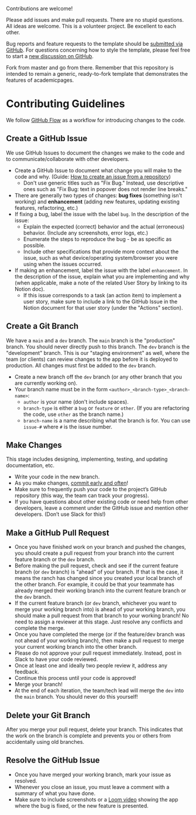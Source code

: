 Contributions are welcome! 

Please add issues and make pull requests. There are no stupid questions. All ideas are welcome. This is a volunteer project. Be excellent to each other.

Bug reports and feature requests to the template  should be [submitted via GitHub](https://github.com/academicpages/academicpages.github.io/issues/new/choose). For questions concerning how to style the template, please feel free to start a [new discussion on GitHub](https://github.com/academicpages/academicpages.github.io/discussions).

Fork from master and go from there. Remember that this repository is intended to remain a generic, ready-to-fork template that demonstrates the features of academicpages.


# Contributing Guidelines

We follow [GitHub Flow](https://docs.github.com/en/get-started/quickstart/github-flow) as a workflow for introducing changes to the code.

## Create a GitHub Issue

We use GitHub Issues to document the changes we make to the code and to communicate/collaborate with other developers.

- Create a GitHub Issue to document what change you will make to the code and why. (Guide: [How to create an issue from a repository](https://docs.github.com/en/issues/tracking-your-work-with-issues/creating-an-issue#creating-an-issue-from-a-repository))
  - Don't use generic titles such as "Fix Bug." Instead, use descriptive ones such as "Fix Bug: text in popover does not render line breaks."
- There are generally two types of changes: **bug fixes** (something isn't working) and **enhancement** (adding new features, updating existing features, refactoring, etc.)
- If fixing a bug, label the issue with the label `bug`. In the description of the issue:
  - Explain the expected (correct) behavior and the actual (erroneous) behavior. (Include any screenshots, error logs, etc.)
  - Enumerate the steps to reproduce the bug - be as specific as possible.
  - Include other specifications that provide more context about the issue, such as what device/operating system/browser you were using when the issues occurred.
- If making an enhancement, label the issue with the label `enhancement`. In the description of the issue, explain what you are implementing and why (when applicable, make a note of the related User Story by linking to its Notion doc).
  - If this issue corresponds to a task (an action item) to implement a user story, make sure to include a link to the GitHub Issue in the Notion document for that user story (under the "Actions" section).

## Create a Git Branch

We have a `main` and a `dev` branch. The `main` branch is the "production" branch. You should never directly push to this branch. The `dev` branch is the "development" branch. This is our "staging environment" as well, where the team (or clients) can review changes to the app before it is deployed to production. All changes must first be added to the `dev` branch.

- Create a new branch off the `dev` branch (or any other branch that you are currently working on).
- Your branch name must be in the form `<author>_<branch-type>_<branch-name>`:
  - `author` is your name (don't include spaces).
  - `branch-type` is either a `bug` or `feature` or `other`. (If you are refactoring the code, use `other` as the branch name.)
  - `branch-name` is a name describing what the branch is for. You can use `issue-#` where `#` is the issue number.

## Make Changes

This stage includes designing, implementing, testing, and updating documentation, etc.

- Write your code in the new branch.
- As you make changes, [commit early and often](https://youtu.be/Rep7vsUTaVI)!
- Make sure to frequently push your code to the project’s GitHub repository (this way, the team can track your progress).
- If you have questions about other existing code or need help from other developers, leave a comment under the GitHub issue and mention other developers. (Don’t use Slack for this!)

## Make a GitHub Pull Request

- Once you have finished work on your branch and pushed the changes, you should create a pull request from your branch into the current feature branch or the `dev` branch.
- Before making the pull request, check and see if the current feature branch (or `dev` branch) is "ahead" of your branch. If that is the case, it means the ranch has changed since you created your local branch of the other branch. For example, it could be that your teammate has already merged their working branch into the current feature branch or the `dev` branch.
- If the current feature branch (or `dev` branch, whichever you want to merge your working branch into) is ahead of your working branch, you should make a pull request from that branch to your working branch! No need to assign a reviewer at this stage. Just resolve any conflicts and complete the merge.
- Once you have completed the merge (or if the feature/dev branch was not ahead of your working branch), then make a pull request to merge your current working branch into the other branch.
- Please do not approve your pull request immediately. Instead, post in Slack to have your code reviewed.
- Once at least one and ideally two people review it, address any feedback.
- Continue this process until your code is approved!
- Merge your branch!
- At the end of each iteration, the team/tech lead will merge the `dev` into the `main` branch. You should never do this yourself!

## Delete your Git Branch

After you merge your pull request, delete your branch. This indicates that the work on the branch is complete and prevents you or others from accidentally using old branches.

## Resolve the GitHub Issue

- Once you have merged your working branch, mark your issue as resolved.
- Whenever you close an issue, you must leave a comment with a summary of what you have done.
- Make sure to include screenshots or a [Loom video](https://www.loom.com/) showing the app where the bug is fixed, or the new feature is presented.